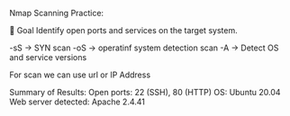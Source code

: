 Nmap Scanning Practice:

🎯 Goal
Identify open ports and services on the target system.

-sS → SYN scan
-oS  → operatinf system detection scan
-A → Detect OS and service versions

For scan we can use url or IP Address

Summary of Results:
Open ports: 22 (SSH), 80 (HTTP)
OS: Ubuntu 20.04
Web server detected: Apache 2.4.41
